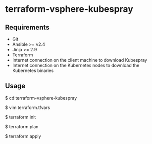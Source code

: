# terraform-vsphere-kubespray

## Requirements

* Git
* Ansible >= v2.4
* Jinja >= 2.9
* Terraform
* Internet connection on the client machine to download Kubespray
* Internet connection on the Kubernetes nodes to download the Kubernetes binaries

## Usage

$ cd terraform-vsphere-kubespray

$ vim terraform.tfvars

$ terraform init

$ terraform plan

$ terraform apply

